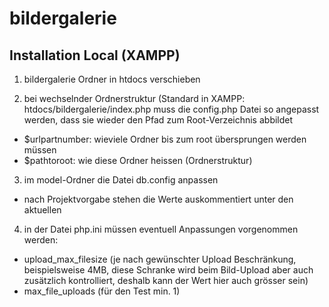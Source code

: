 # bildergalerie

## Installation Local (XAMPP)

1. bildergalerie Ordner in htdocs verschieben

2. bei wechselnder Ordnerstruktur (Standard in XAMPP: htdocs/bildergalerie/index.php muss die config.php Datei so angepasst werden, dass sie wieder den Pfad zum Root-Verzeichnis abbildet
- $urlpartnumber: wieviele Ordner bis zum root übersprungen werden müssen
- $pathtoroot: wie diese Ordner heissen (Ordnerstruktur)

3. im model-Ordner die Datei db.config anpassen
- nach Projektvorgabe stehen die Werte auskommentiert unter den aktuellen

4. in der Datei php.ini müssen eventuell Anpassungen vorgenommen werden:
- upload_max_filesize (je nach gewünschter Upload Beschränkung, beispielsweise 4MB, diese Schranke wird beim Bild-Upload aber auch zusätzlich kontrolliert, deshalb kann der Wert hier auch grösser sein)
- max_file_uploads (für den Test min. 1)

